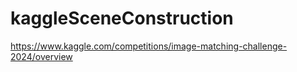 # kaggleSceneConstruction
https://www.kaggle.com/competitions/image-matching-challenge-2024/overview
